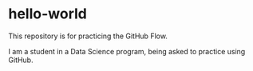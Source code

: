 # hello-world
This repository is for practicing the GitHub Flow.

I am a student in a Data Science program, being asked to practice using GitHub.
